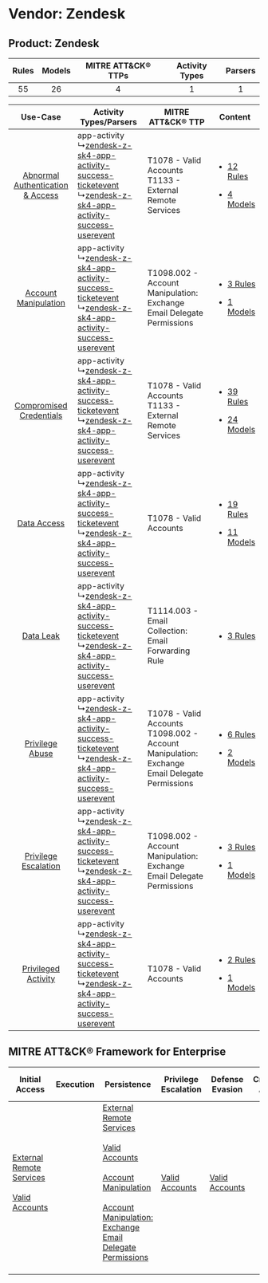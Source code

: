 Vendor: Zendesk
===============
Product: Zendesk
----------------
| Rules | Models | MITRE ATT&CK® TTPs | Activity Types | Parsers |
|:-----:|:------:|:------------------:|:--------------:|:-------:|
|  55   |   26   |         4          |       1        |    1    |

|    Use-Case    | Activity Types/Parsers    | MITRE ATT&CK® TTP    | Content    |
|:----:| ---- | ---- | ---- |
| [Abnormal Authentication & Access](../../../UseCases/uc_abnormal_authentication_&_access.md) |  app-activity<br> ↳[zendesk-z-sk4-app-activity-success-ticketevent](Ps/pC_zendeskzsk4appactivitysuccessticketevent.md)<br> ↳[zendesk-z-sk4-app-activity-success-userevent](Ps/pC_zendeskzsk4appactivitysuccessuserevent.md)<br> | T1078 - Valid Accounts<br>T1133 - External Remote Services<br>    | [<ul><li>12 Rules</li></ul><ul><li>4 Models</li></ul>](RM/r_m_zendesk_zendesk_Abnormal_Authentication_&_Access.md) |
|    [Account Manipulation](../../../UseCases/uc_account_manipulation.md)    |  app-activity<br> ↳[zendesk-z-sk4-app-activity-success-ticketevent](Ps/pC_zendeskzsk4appactivitysuccessticketevent.md)<br> ↳[zendesk-z-sk4-app-activity-success-userevent](Ps/pC_zendeskzsk4appactivitysuccessuserevent.md)<br> | T1098.002 - Account Manipulation: Exchange Email Delegate Permissions<br>    | [<ul><li>3 Rules</li></ul><ul><li>1 Models</li></ul>](RM/r_m_zendesk_zendesk_Account_Manipulation.md)    |
|          [Compromised Credentials](../../../UseCases/uc_compromised_credentials.md)          |  app-activity<br> ↳[zendesk-z-sk4-app-activity-success-ticketevent](Ps/pC_zendeskzsk4appactivitysuccessticketevent.md)<br> ↳[zendesk-z-sk4-app-activity-success-userevent](Ps/pC_zendeskzsk4appactivitysuccessuserevent.md)<br> | T1078 - Valid Accounts<br>T1133 - External Remote Services<br>    | [<ul><li>39 Rules</li></ul><ul><li>24 Models</li></ul>](RM/r_m_zendesk_zendesk_Compromised_Credentials.md)         |
|    [Data Access](../../../UseCases/uc_data_access.md)    |  app-activity<br> ↳[zendesk-z-sk4-app-activity-success-ticketevent](Ps/pC_zendeskzsk4appactivitysuccessticketevent.md)<br> ↳[zendesk-z-sk4-app-activity-success-userevent](Ps/pC_zendeskzsk4appactivitysuccessuserevent.md)<br> | T1078 - Valid Accounts<br>    | [<ul><li>19 Rules</li></ul><ul><li>11 Models</li></ul>](RM/r_m_zendesk_zendesk_Data_Access.md)    |
|    [Data Leak](../../../UseCases/uc_data_leak.md)    |  app-activity<br> ↳[zendesk-z-sk4-app-activity-success-ticketevent](Ps/pC_zendeskzsk4appactivitysuccessticketevent.md)<br> ↳[zendesk-z-sk4-app-activity-success-userevent](Ps/pC_zendeskzsk4appactivitysuccessuserevent.md)<br> | T1114.003 - Email Collection: Email Forwarding Rule<br>    | [<ul><li>3 Rules</li></ul>](RM/r_m_zendesk_zendesk_Data_Leak.md)    |
|    [Privilege Abuse](../../../UseCases/uc_privilege_abuse.md)    |  app-activity<br> ↳[zendesk-z-sk4-app-activity-success-ticketevent](Ps/pC_zendeskzsk4appactivitysuccessticketevent.md)<br> ↳[zendesk-z-sk4-app-activity-success-userevent](Ps/pC_zendeskzsk4appactivitysuccessuserevent.md)<br> | T1078 - Valid Accounts<br>T1098.002 - Account Manipulation: Exchange Email Delegate Permissions<br> | [<ul><li>6 Rules</li></ul><ul><li>2 Models</li></ul>](RM/r_m_zendesk_zendesk_Privilege_Abuse.md)    |
|    [Privilege Escalation](../../../UseCases/uc_privilege_escalation.md)    |  app-activity<br> ↳[zendesk-z-sk4-app-activity-success-ticketevent](Ps/pC_zendeskzsk4appactivitysuccessticketevent.md)<br> ↳[zendesk-z-sk4-app-activity-success-userevent](Ps/pC_zendeskzsk4appactivitysuccessuserevent.md)<br> | T1098.002 - Account Manipulation: Exchange Email Delegate Permissions<br>    | [<ul><li>3 Rules</li></ul><ul><li>1 Models</li></ul>](RM/r_m_zendesk_zendesk_Privilege_Escalation.md)    |
|    [Privileged Activity](../../../UseCases/uc_privileged_activity.md)    |  app-activity<br> ↳[zendesk-z-sk4-app-activity-success-ticketevent](Ps/pC_zendeskzsk4appactivitysuccessticketevent.md)<br> ↳[zendesk-z-sk4-app-activity-success-userevent](Ps/pC_zendeskzsk4appactivitysuccessuserevent.md)<br> | T1078 - Valid Accounts<br>    | [<ul><li>2 Rules</li></ul><ul><li>1 Models</li></ul>](RM/r_m_zendesk_zendesk_Privileged_Activity.md)    |

MITRE ATT&CK® Framework for Enterprise
--------------------------------------
| Initial Access                                                                                                                                   | Execution | Persistence                                                                                                                                                                                                                                                                                                                                 | Privilege Escalation                                                | Defense Evasion                                                     | Credential Access | Discovery | Lateral Movement | Collection                                                                                                                                                            | Command and Control | Exfiltration | Impact |
| ------------------------------------------------------------------------------------------------------------------------------------------------ | --------- | ------------------------------------------------------------------------------------------------------------------------------------------------------------------------------------------------------------------------------------------------------------------------------------------------------------------------------------------- | ------------------------------------------------------------------- | ------------------------------------------------------------------- | ----------------- | --------- | ---------------- | --------------------------------------------------------------------------------------------------------------------------------------------------------------------- | ------------------- | ------------ | ------ |
| [External Remote Services](https://attack.mitre.org/techniques/T1133)<br><br>[Valid Accounts](https://attack.mitre.org/techniques/T1078)<br><br> |           | [External Remote Services](https://attack.mitre.org/techniques/T1133)<br><br>[Valid Accounts](https://attack.mitre.org/techniques/T1078)<br><br>[Account Manipulation](https://attack.mitre.org/techniques/T1098)<br><br>[Account Manipulation: Exchange Email Delegate Permissions](https://attack.mitre.org/techniques/T1098/002)<br><br> | [Valid Accounts](https://attack.mitre.org/techniques/T1078)<br><br> | [Valid Accounts](https://attack.mitre.org/techniques/T1078)<br><br> |                   |           |                  | [Email Collection](https://attack.mitre.org/techniques/T1114)<br><br>[Email Collection: Email Forwarding Rule](https://attack.mitre.org/techniques/T1114/003)<br><br> |                     |              |        |